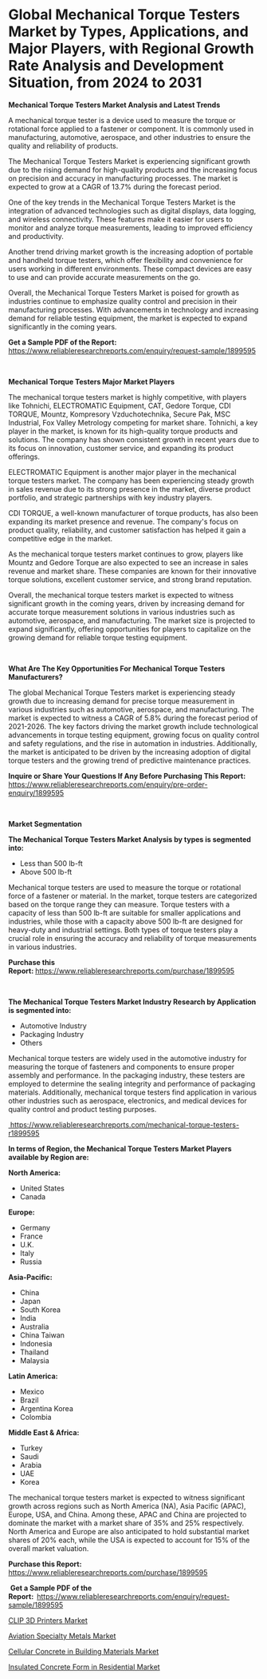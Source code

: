 <p><h1>Global Mechanical Torque Testers Market by Types, Applications, and Major Players, with Regional Growth Rate Analysis and Development Situation, from 2024 to 2031</h1></p><p><strong>Mechanical Torque Testers Market Analysis and Latest Trends</strong></p>
<p><p>A mechanical torque tester is a device used to measure the torque or rotational force applied to a fastener or component. It is commonly used in manufacturing, automotive, aerospace, and other industries to ensure the quality and reliability of products.</p><p>The Mechanical Torque Testers Market is experiencing significant growth due to the rising demand for high-quality products and the increasing focus on precision and accuracy in manufacturing processes. The market is expected to grow at a CAGR of 13.7% during the forecast period.</p><p>One of the key trends in the Mechanical Torque Testers Market is the integration of advanced technologies such as digital displays, data logging, and wireless connectivity. These features make it easier for users to monitor and analyze torque measurements, leading to improved efficiency and productivity.</p><p>Another trend driving market growth is the increasing adoption of portable and handheld torque testers, which offer flexibility and convenience for users working in different environments. These compact devices are easy to use and can provide accurate measurements on the go.</p><p>Overall, the Mechanical Torque Testers Market is poised for growth as industries continue to emphasize quality control and precision in their manufacturing processes. With advancements in technology and increasing demand for reliable testing equipment, the market is expected to expand significantly in the coming years.</p></p>
<p><strong>Get a Sample PDF of the Report:&nbsp;</strong> <a href="https://www.reliableresearchreports.com/enquiry/request-sample/1899595">https://www.reliableresearchreports.com/enquiry/request-sample/1899595</a></p>
<p>&nbsp;</p>
<p><strong>Mechanical Torque Testers Major Market Players</strong></p>
<p><p>The mechanical torque testers market is highly competitive, with players like Tohnichi, ELECTROMATIC Equipment, CAT, Gedore Torque, CDI TORQUE, Mountz, Kompresory Vzduchotechnika, Secure Pak, MSC Industrial, Fox Valley Metrology competing for market share. Tohnichi, a key player in the market, is known for its high-quality torque products and solutions. The company has shown consistent growth in recent years due to its focus on innovation, customer service, and expanding its product offerings.</p><p>ELECTROMATIC Equipment is another major player in the mechanical torque testers market. The company has been experiencing steady growth in sales revenue due to its strong presence in the market, diverse product portfolio, and strategic partnerships with key industry players.</p><p>CDI TORQUE, a well-known manufacturer of torque products, has also been expanding its market presence and revenue. The company's focus on product quality, reliability, and customer satisfaction has helped it gain a competitive edge in the market.</p><p>As the mechanical torque testers market continues to grow, players like Mountz and Gedore Torque are also expected to see an increase in sales revenue and market share. These companies are known for their innovative torque solutions, excellent customer service, and strong brand reputation.</p><p>Overall, the mechanical torque testers market is expected to witness significant growth in the coming years, driven by increasing demand for accurate torque measurement solutions in various industries such as automotive, aerospace, and manufacturing. The market size is projected to expand significantly, offering opportunities for players to capitalize on the growing demand for reliable torque testing equipment.</p></p>
<p>&nbsp;</p>
<p><strong>What Are The Key Opportunities For Mechanical Torque Testers Manufacturers?</strong></p>
<p><p>The global Mechanical Torque Testers market is experiencing steady growth due to increasing demand for precise torque measurement in various industries such as automotive, aerospace, and manufacturing. The market is expected to witness a CAGR of 5.8% during the forecast period of 2021-2026. The key factors driving the market growth include technological advancements in torque testing equipment, growing focus on quality control and safety regulations, and the rise in automation in industries. Additionally, the market is anticipated to be driven by the increasing adoption of digital torque testers and the growing trend of predictive maintenance practices.</p></p>
<p><strong>Inquire or Share Your Questions If Any Before Purchasing This Report:</strong> <a href="https://www.reliableresearchreports.com/enquiry/pre-order-enquiry/1899595">https://www.reliableresearchreports.com/enquiry/pre-order-enquiry/1899595</a></p>
<p>&nbsp;</p>
<p><strong>Market Segmentation</strong></p>
<p><strong>The Mechanical Torque Testers Market Analysis by types is segmented into:</strong></p>
<p><ul><li>Less than 500 lb-ft</li><li>Above 500 lb-ft</li></ul></p>
<p><p>Mechanical torque testers are used to measure the torque or rotational force of a fastener or material. In the market, torque testers are categorized based on the torque range they can measure. Torque testers with a capacity of less than 500 lb-ft are suitable for smaller applications and industries, while those with a capacity above 500 lb-ft are designed for heavy-duty and industrial settings. Both types of torque testers play a crucial role in ensuring the accuracy and reliability of torque measurements in various industries.</p></p>
<p><strong>Purchase this Report:&nbsp;</strong><a href="https://www.reliableresearchreports.com/purchase/1899595">https://www.reliableresearchreports.com/purchase/1899595</a></p>
<p>&nbsp;</p>
<p><strong>The Mechanical Torque Testers Market Industry Research by Application is segmented into:</strong></p>
<p><ul><li>Automotive Industry</li><li>Packaging Industry</li><li>Others</li></ul></p>
<p><p>Mechanical torque testers are widely used in the automotive industry for measuring the torque of fasteners and components to ensure proper assembly and performance. In the packaging industry, these testers are employed to determine the sealing integrity and performance of packaging materials. Additionally, mechanical torque testers find application in various other industries such as aerospace, electronics, and medical devices for quality control and product testing purposes.</p></p>
<p><a href="https://www.reliableresearchreports.com/mechanical-torque-testers-r1899595">&nbsp;https://www.reliableresearchreports.com/mechanical-torque-testers-r1899595</a></p>
<p><strong>In terms of Region, the Mechanical Torque Testers Market Players available by Region are:</strong></p>
<p>
    <p> <strong> North America: </strong>
        <ul>
            <li>United States</li>
            <li>Canada</li>
        </ul>
        </p> 
    <p> <strong> Europe: </strong>
        <ul>
            <li>Germany</li>
            <li>France</li>
            <li>U.K.</li>
            <li>Italy</li>
            <li>Russia</li>
        </ul>
        </p> 
    <p> <strong> Asia-Pacific: </strong>
        <ul>
            <li>China</li>
            <li>Japan</li>
            <li>South Korea</li>
            <li>India</li>
            <li>Australia</li>
            <li>China Taiwan</li>
            <li>Indonesia</li>
            <li>Thailand</li>
            <li>Malaysia</li>
        </ul>
        </p> 
    <p> <strong> Latin America: </strong>
        <ul>
            <li>Mexico</li>
            <li>Brazil</li>
            <li>Argentina Korea</li>
            <li>Colombia</li>
        </ul>
        </p> 
    <p> <strong> Middle East & Africa: </strong>
        <ul>
            <li>Turkey</li>
            <li>Saudi</li>
            <li>Arabia</li>
            <li>UAE</li>
            <li>Korea</li>
        </ul>
    </p>
    </p>
<p><p>The mechanical torque testers market is expected to witness significant growth across regions such as North America (NA), Asia Pacific (APAC), Europe, USA, and China. Among these, APAC and China are projected to dominate the market with a market share of 35% and 25% respectively. North America and Europe are also anticipated to hold substantial market shares of 20% each, while the USA is expected to account for 15% of the overall market valuation.</p></p>
<p><strong>Purchase this Report: </strong><a href="https://www.reliableresearchreports.com/purchase/1899595">https://www.reliableresearchreports.com/purchase/1899595</a></p>
<p>&nbsp;<strong>Get a Sample PDF of the Report:&nbsp;&nbsp;</strong><a href="https://www.reliableresearchreports.com/enquiry/request-sample/1899595">https://www.reliableresearchreports.com/enquiry/request-sample/1899595</a></p>
<p><strong></strong></p>
<p><p><a href="https://view.publitas.com/reportprime-1/clip-3d-printers-market-exploring-market-share-market-trends-and-future-growth/">CLIP 3D Printers Market</a></p><p><a href="https://flame-sidecar-702.notion.site/Aviation-Specialty-Metals-Market-Exploring-Market-Share-Market-Trends-and-Future-Growth-d624842c59d34c6dbc32c5edc686baa5">Aviation Specialty Metals Market</a></p><p><a href="https://pretty-mail-caf.notion.site/Cellular-Concrete-in-Building-Materials-Market-Size-and-Market-Trends-Complete-Industry-Overview-2-aeac4ec67e314d36b0a77f124302b188">Cellular Concrete in Building Materials Market</a></p><p><a href="https://full-wildebeest-80b.notion.site/Insulated-Concrete-Form-in-Residential-Market-Size-and-Market-Trends-Complete-Industry-Overview-20-b35df02236324085bc20ca4bc3e5a242">Insulated Concrete Form in Residential Market</a></p></p>